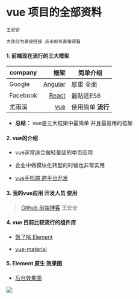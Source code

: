# vue 项目的全部资料

`王安安`

`大部分为直接链接 点击即可直接观看`

#### 1. 前端现在流行的三大框架

| company   | 框架        |    简单介绍       |  
| --------- | -----:      |-----            |
| Google  | [ Angular][1] |    厚重 全面     |    
| Facebook  | [React][2]  |     最贴近ES6    |
| 尤雨溪     | [vue][3]    |使用简单 **流行** |

* **总结：** vue是三大框架中最简单 并且最易用的框架

#### 2. vue的介绍

* vue非常适合做轻量级的单页应用

* 企业中做模块化转型的时候也非常实用

* [vue手机端 跨平台开发](https://weex.apache.org/cn/)

#### 3. 我的vue应用 开发人员 使用

> [Github 前端博客](https://github.com/antuotuto/About-Vueforme) 王安安

#### 4. vue 目前比较流行的组件库

* [饿了吗 Element](http://element.eleme.io/#/zh-CN)

* [vue-material](https://vuematerial.github.io/#/)

#### 5. Element 原生 效果图

* [后台效果图](http://work.omwteam.com/#/basetable)

![](http://ooi407n8x.bkt.clouddn.com/%E5%B1%8F%E5%B9%95%E5%BF%AB%E7%85%A7%202017-06-12%20%E4%B8%8B%E5%8D%886.54.45.png)  


[1]: https://angular.cn/docs/ts/latest/api/common/index/APP_BASE_HREF-let.html

[2]: http://www.react-cn.com/docs/getting-started.html

[3]: https://cn.vuejs.org/
